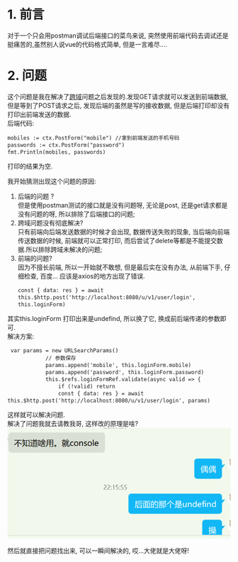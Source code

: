 # 1. 前言
对于一个只会用postman调试后端接口的菜鸟来说, 突然使用前端代码去调试还是挺痛苦的,虽然别人说vue的代码格式简单, 但是一言难尽....
# 2. 问题
这个问题是我在解决了[跨域](https://github.com/huangxuepeng/Test/blob/main/%E7%AC%94%E8%AE%B0/%E8%B7%A8%E5%9F%9F.md)问题之后发现的.发现GET请求就可以发送到前端数据, 但是等到了POST请求之后, 发现后端的虽然是写的接收数据, 但是后端打印却没有打印出前端发送的数据.   
后端代码: 
```
mobiles := ctx.PostForm("mobile") //拿到前端发送的手机号码
passwords := ctx.PostForm("password")
fmt.Println(mobiles, passwords)
```
打印的结果为空.   

  
我开始猜测出现这个问题的原因:
1. 后端的问题 ?   
   但是使用postman测试的接口就是没有问题呀, 无论是post, 还是get请求都是没有问题的呀, 所以排除了后端接口的问题;
2. 跨域问题没有彻底解决?   
    只有前端向后端发送数据的时候才会出现, 数据传送失败的现象, 当后端向前端传送数据的时候, 前端就可以正常打印, 而后尝试了delete等都是不能提交数据.所以排除跨域未解决的问题;  
3. 前端的问题?  
    因为不擅长前端, 所以一开始就不敢想, 但是最后实在没有办法, 从前端下手, 仔细检查, 百度... 应该是axios的地方出现了错误.   
    ```
    const { data: res } = await this.$http.post('http://localhost:8080/u/v1/user/login', 
    this.loginForm)
    ```
其实this.loginForm 打印出来是undefind, 所以换了它, 换成前后端传递的参数即可.    
解决方案:
```
 var params = new URLSearchParams()
            // 参数保存
            params.append('mobile', this.loginForm.mobile)
            params.append('password', this.loginForm.password)
            this.$refs.loginFormRef.validate(async valid => {
                if (!valid) return
                const { data: res } = await this.$http.post('http://localhost:8080/u/v1/user/login', params)
```
这样就可以解决问题.   
解决了问题我就去请教我哥, 这样改的原理是啥?
![图片](bcd7c2e81a3b4509f815b9c2b4b8dab.png)  

然后就直接把问题找出来, 可以一瞬间解决的, 哎...大佬就是大佬呀!
